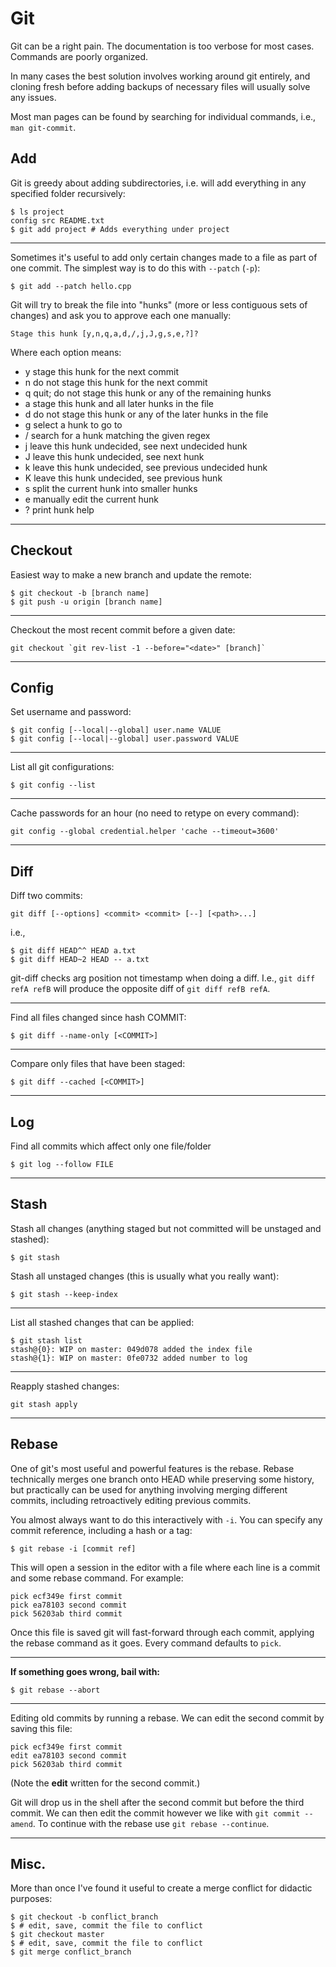 # Git

Git can be a right pain. The documentation is too verbose for most cases. Commands are poorly organized.

In many cases the best solution involves working around git entirely, and cloning fresh before adding backups of necessary files will usually solve any issues.

Most man pages can be found by searching for individual commands, i.e., `man git-commit`.

## Add

Git is greedy about adding subdirectories, i.e. will add everything in any specified folder recursively:
```
$ ls project
config src README.txt
$ git add project # Adds everything under project
```

---

Sometimes it's useful to add only certain changes made to a file as part of one commit. The simplest way is to do this with `--patch` (`-p`):

```
$ git add --patch hello.cpp
```

Git will try to break the file into "hunks" (more or less contiguous sets of changes) and ask you to approve each one manually:

```
Stage this hunk [y,n,q,a,d,/,j,J,g,s,e,?]?
```

Where each option means:

* y stage this hunk for the next commit
* n do not stage this hunk for the next commit
* q quit; do not stage this hunk or any of the remaining hunks
* a stage this hunk and all later hunks in the file
* d do not stage this hunk or any of the later hunks in the file
* g select a hunk to go to
* / search for a hunk matching the given regex
* j leave this hunk undecided, see next undecided hunk
* J leave this hunk undecided, see next hunk
* k leave this hunk undecided, see previous undecided hunk
* K leave this hunk undecided, see previous hunk
* s split the current hunk into smaller hunks
* e manually edit the current hunk
* ? print hunk help

---

## Checkout

Easiest way to make a new branch and update the remote:
```
$ git checkout -b [branch name]
$ git push -u origin [branch name]
```

---

Checkout the most recent commit before a given date:
```
git checkout `git rev-list -1 --before="<date>" [branch]`
```

---

## Config

Set username and password:
```
$ git config [--local|--global] user.name VALUE
$ git config [--local|--global] user.password VALUE
```

---

List all git configurations:
```
$ git config --list
```

---

Cache passwords for an hour (no need to retype on every command):
```
git config --global credential.helper 'cache --timeout=3600'
```

---

## Diff

Diff two commits:
```
git diff [--options] <commit> <commit> [--] [<path>...]
```

i.e.,

```
$ git diff HEAD^^ HEAD a.txt
$ git diff HEAD~2 HEAD -- a.txt
```

git-diff checks arg position not timestamp when doing a diff. I.e., `git diff refA refB` will produce the opposite diff of `git diff refB refA`.

---

Find all files changed since hash COMMIT:
```
$ git diff --name-only [<COMMIT>]
```

---

Compare only files that have been staged:
```
$ git diff --cached [<COMMIT>]
```

---

## Log

Find all commits which affect only one file/folder
```
$ git log --follow FILE
```

---

## Stash

Stash all changes (anything staged but not committed will be unstaged and stashed):
```
$ git stash
```

Stash all unstaged changes (this is usually what you really want):
```
$ git stash --keep-index
```

---

List all stashed changes that can be applied:
```
$ git stash list
stash@{0}: WIP on master: 049d078 added the index file
stash@{1}: WIP on master: 0fe0732 added number to log
```

---

Reapply stashed changes:
```
git stash apply
```

---

## Rebase

One of git's most useful and powerful features is the rebase. Rebase technically merges one branch onto HEAD while preserving some history, but practically can be used for anything involving merging different commits, including retroactively editing previous commits.

You almost always want to do this interactively with `-i`. You can specify any commit reference, including a hash or a tag:

```
$ git rebase -i [commit ref]
```

This will open a session in the editor with a file where each line is a commit and some rebase command. For example:

```
pick ecf349e first commit
pick ea78103 second commit
pick 56203ab third commit
```

Once this file is saved git will fast-forward through each commit, applying the rebase command as it goes. Every command defaults to `pick`.

---

**If something goes wrong, bail with:** 
```
$ git rebase --abort
```

---

Editing old commits by running a rebase. We can edit the second commit by saving this file:
```
pick ecf349e first commit
edit ea78103 second commit
pick 56203ab third commit
```

(Note the **edit** written for the second commit.)

Git will drop us in the shell after the second commit but before the third commit. We can then edit the commit however we like with `git commit --amend`. To continue with the rebase use `git rebase --continue`.

---

## Misc.

More than once I've found it useful to create a merge conflict for didactic purposes:
```
$ git checkout -b conflict_branch
$ # edit, save, commit the file to conflict
$ git checkout master
$ # edit, save, commit the file to conflict
$ git merge conflict_branch
```
